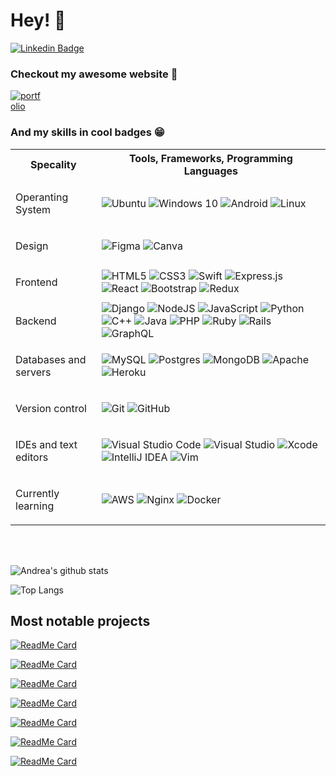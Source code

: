 # Hey! 👋

[![Linkedin Badge](https://img.shields.io/badge/-AndreaHabib-blue?style=flat-square&logo=Linkedin&logoColor=white&link=https://www.linkedin.com/in/andrea-habib-730941198/)](https://www.linkedin.com/in/andrea-habib-730941198/)


### Checkout my awesome website 🤩
<a href="https://andreahabib.netlify.app/" target="_blank" rel="noreferrer"><img alt="portfolio" style="max-width: 50px;" src="https://res.cloudinary.com/andreahabib/image/upload/c_thumb,w_200,g_face/v1625938581/andrea_l4gua5.png" /></a>

### And my skills in cool badges 😁

<table>
  <th>Specality</th>
  <th>Tools, Frameworks, Programming Languages</th>
  <tr>
    <td>
      <p>Operanting System</p>
    </td>
    <td>
      <img alt="Ubuntu" src="https://img.shields.io/badge/Ubuntu-E95420?style=for-the-badge&logo=ubuntu&logoColor=white" />
      <img alt="Windows 10" src="https://img.shields.io/badge/Windows-0078D6?style=for-the-badge&logo=windows&logoColor=white" />
      <img alt="Android" src="https://img.shields.io/badge/Android-3DDC84?style=for-the-badge&logo=android&logoColor=white" />
      <img alt="Linux" src="https://img.shields.io/badge/Linux-FCC624?style=for-the-badge&logo=linux&logoColor=black">
    </td>
  </tr>
  <tr>
    <td>
      <p>Design</p>
    </td>
    <td>
      <img alt="Figma" src="https://img.shields.io/badge/figma-%23F24E1E.svg?style=for-the-badge&logo=figma&logoColor=white"/>
      <img alt="Canva" src="https://img.shields.io/badge/Canva-%2300C4CC.svg?style=for-the-badge&logo=Canva&logoColor=white"/>
    </td>
  </tr>
  <tr>
    <td>
      <p>Frontend</p>
    </td>
    <td>
      <img alt="HTML5" src="https://img.shields.io/badge/html5-%23E34F26.svg?style=for-the-badge&logo=html5&logoColor=white"/>
      <img alt="CSS3" src="https://img.shields.io/badge/css3-%231572B6.svg?style=for-the-badge&logo=css3&logoColor=white"/>
      <img alt="Swift" src="https://img.shields.io/badge/swift-%23FA7343.svg?style=for-the-badge&logo=swift&logoColor=white"/>
      <img alt="Express.js" src="https://img.shields.io/badge/express.js-%23404d59.svg?style=for-the-badge&logo=express&logoColor=%2361DAFB"/>
      <img alt="React" src="https://img.shields.io/badge/react-%2320232a.svg?style=for-the-badge&logo=react&logoColor=%2361DAFB"/>
      <img alt="Bootstrap" src="https://img.shields.io/badge/bootstrap-%23563D7C.svg?style=for-the-badge&logo=bootstrap&logoColor=white"/>
      <img alt="Redux" src="https://img.shields.io/badge/redux-%23593d88.svg?style=for-the-badge&logo=redux&logoColor=white"/>
    </td>
  </tr>
  <tr>
    <td>
      <p>Backend</p>
    </td>
    <td>
      <img alt="Django" src="https://img.shields.io/badge/django-%23092E20.svg?style=for-the-badge&logo=django&logoColor=white"/>
      <img alt="NodeJS" src="https://img.shields.io/badge/node.js-%2343853D.svg?style=for-the-badge&logo=node-dot-js&logoColor=white"/>
      <img alt="JavaScript" src="https://img.shields.io/badge/javascript-%23323330.svg?style=for-the-badge&logo=javascript&logoColor=%23F7DF1E"/>
      <img alt="Python" src="https://img.shields.io/badge/python-%2314354C.svg?style=for-the-badge&logo=python&logoColor=white"/>
      <img alt="C++" src="https://img.shields.io/badge/c++-%2300599C.svg?style=for-the-badge&logo=c%2B%2B&logoColor=white"/>
      <img alt="Java" src="https://img.shields.io/badge/java-%23ED8B00.svg?style=for-the-badge&logo=java&logoColor=white"/>
      <img alt="PHP" src="https://img.shields.io/badge/php-%23777BB4.svg?style=for-the-badge&logo=php&logoColor=white"/>
      <img alt="Ruby" src="https://img.shields.io/badge/ruby-%23CC342D.svg?style=for-the-badge&logo=ruby&logoColor=white"/>
      <img alt="Rails" src="https://img.shields.io/badge/rails-%23CC0000.svg?style=for-the-badge&logo=ruby-on-rails&logoColor=white"/>
      <img alt="GraphQL" src="https://img.shields.io/badge/-GraphQL-E10098?style=for-the-badge&logo=graphql"/>
    </td>
  </tr>
  <tr>
    <td>
      <p>Databases and servers</p>
    </td>
    <td>
      <img alt="MySQL" src="https://img.shields.io/badge/mysql-%2300f.svg?style=for-the-badge&logo=mysql&logoColor=white"/>
      <img alt="Postgres" src ="https://img.shields.io/badge/postgres-%23316192.svg?style=for-the-badge&logo=postgresql&logoColor=white"/>
      <img alt="MongoDB" src ="https://img.shields.io/badge/MongoDB-%234ea94b.svg?style=for-the-badge&logo=mongodb&logoColor=white"/>
      <img alt="Apache" src="https://img.shields.io/badge/apache-%23D42029.svg?style=for-the-badge&logo=apache&logoColor=white"/>
      <img alt="Heroku" src="https://img.shields.io/badge/heroku-%23430098.svg?style=for-the-badge&logo=heroku&logoColor=white"/>
    </td>
  </tr>
  <tr>
    <td>
      <p>Version control</p>
    </td>
    <td>
      <img alt="Git" src="https://img.shields.io/badge/git-%23F05033.svg?style=for-the-badge&logo=git&logoColor=white"/>
      <img alt="GitHub" src="https://img.shields.io/badge/github-%23121011.svg?style=for-the-badge&logo=github&logoColor=white"/>
    </td>
  </tr>
  <tr>
    <td>
      <p>IDEs and text editors</p>
    </td>
    <td>
      <img alt="Visual Studio Code" src="https://img.shields.io/badge/VisualStudioCode-0078d7.svg?style=for-the-badge&logo=visual-studio-code&logoColor=white"/>
      <img alt="Visual Studio" src="https://img.shields.io/badge/VisualStudio-5C2D91.svg?style=for-the-badge&logo=visual-studio&logoColor=white"/>
      <img alt="Xcode" src="https://img.shields.io/badge/Xcode-007ACC?style=for-the-badge&logo=Xcode&logoColor=white"/>
      <img alt="IntelliJ IDEA" src="https://img.shields.io/badge/IntelliJIDEA-000000.svg?style=for-the-badge&logo=intellij-idea&logoColor=white"/>
      <img alt="Vim" src="https://img.shields.io/badge/VIM-%2311AB00.svg?style=for-the-badge&logo=vim&logoColor=white"/>
    </td>
  </tr>
  <tr>
    <td>
      <p>Currently learning</p>
    </td>
    <td>
      <img alt="AWS" src="https://img.shields.io/badge/AWS-%23FF9900.svg?style=for-the-badge&logo=amazon-aws&logoColor=white"/>
      <img alt="Nginx" src="https://img.shields.io/badge/nginx-%23009639.svg?style=for-the-badge&logo=nginx&logoColor=white"/>
      <img alt="Docker" src="https://img.shields.io/badge/docker-%230db7ed.svg?style=for-the-badge&logo=docker&logoColor=white"/>
    </td>
  </tr>
 </table>

<br></br>


![Andrea's github stats](https://github-readme-stats.vercel.app/api?username=AndreaHabib&show_icons=true&theme=dracula)

![Top Langs](https://github-readme-stats.vercel.app/api/top-langs/?username=AndreaHabib&layout=compact&langs_count=10)

## Most notable projects

[![ReadMe Card](https://github-readme-stats.vercel.app/api/pin/?username=AndreaHabib&repo=Final_Project_330_JAVA)](https://github.com/AndreaHabib/Final_Project_330_JAVA)

[![ReadMe Card](https://github-readme-stats.vercel.app/api/pin/?username=AndreaHabib&repo=The_blog)](https://github.com/AndreaHabib/The_blog)

[![ReadMe Card](https://github-readme-stats.vercel.app/api/pin/?username=AndreaHabib&repo=GameStore)](https://github.com/AndreaHabib/GameStore)

[![ReadMe Card](https://github-readme-stats.vercel.app/api/pin/?username=AndreaHabib&repo=gamesFaves)](https://github.com/AndreaHabib/gamesFaves)

[![ReadMe Card](https://github-readme-stats.vercel.app/api/pin/?username=AndreaHabib&repo=ttp-team-2)](https://github.com/AndreaHabib/ttp-team-2)

[![ReadMe Card](https://github-readme-stats.vercel.app/api/pin/?username=AndreaHabib&repo=portfolio)](https://github.com/AndreaHabib/portfolio)

[![ReadMe Card](https://github-readme-stats.vercel.app/api/pin/?username=AndreaHabib&repo=Discord-bot)](https://github.com/AndreaHabib/Discord-bot)
